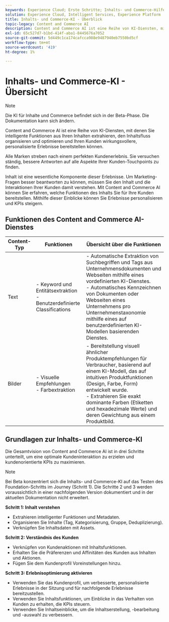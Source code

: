 ```yaml
---
keywords: Experience Cloud; Erste Schritte; Inhalts- und Commerce-Hilfe; beliebte Themen; Intelligente Dienste; CCAI
solution: Experience Cloud, Intelligent Services, Experience Platform
title: Inhalts- und Commerce-KI - Überblick
topic-legacy: Content and Commerce AI
description: Content and Commerce AI ist eine Reihe von KI-Diensten, mit denen Sie intelligente Funktionen aus Ihren Inhalten extrahieren, den Inhaltsfluss organisieren, optimieren und Ihren Kunden wirkungsvollere, personalisierte Erlebnisse bereitstellen können.
exl-id: 65c527d7-b1bd-414f-aba1-8445676a7052
source-git-commit: 5d449c1ca174cafcca988e9487940eb7550bd5cf
workflow-type: tm+mt
source-wordcount: '419'
ht-degree: 1%

---
```


# Inhalts- und Commerce-KI - Übersicht

>[!NOTE]
>
>Die KI für Inhalte und Commerce befindet sich in der Beta-Phase. Die Dokumentation kann sich ändern.

Content and Commerce AI ist eine Reihe von KI-Diensten, mit denen Sie intelligente Funktionen aus Ihren Inhalten extrahieren, den Inhaltsfluss organisieren und optimieren und Ihren Kunden wirkungsvollere, personalisierte Erlebnisse bereitstellen können.

Alle Marken streben nach einem perfekten Kundenerlebnis. Sie versuchen ständig, bessere Antworten auf alle Aspekte Ihrer Kunden-Touchpoints zu finden.

Inhalt ist eine wesentliche Komponente dieser Erlebnisse. Um Marketing-Fragen besser beantworten zu können, müssen Sie den Inhalt und die Interaktionen Ihrer Kunden damit verstehen. Mit Content and Commerce AI können Sie erfahren, welche Funktionen des Inhalts Sie für Ihre Kunden bereitstellen. Mithilfe dieser Einblicke können Sie Erlebnisse personalisieren und KPIs steigern.

## Funktionen des Content and Commerce AI-Dienstes

| Content-Typ | Funktionen | Übersicht über die Funktionen |
| --- | --- | --- |
| Text | - Keyword und Entitätsextraktion <br> - Benutzerdefinierte Classifications | - Automatische Extraktion von Suchbegriffen und Tags aus Unternehmensdokumenten und Webseiten mithilfe eines vordefinierten KI-Dienstes. <br> - Automatisches Kennzeichnen von Dokumenten oder Webseiten eines Unternehmens pro Unternehmenstaxonomie mithilfe eines auf benutzerdefinierten KI-Modellen basierenden Dienstes. |
| Bilder | - Visuelle Empfehlungen <br> - Farbextraktion | - Bereitstellung visuell ähnlicher Produktempfehlungen für Verbraucher, basierend auf einem KI-Modell, das auf intuitiven Produktfunktionen (Design, Farbe, Form) entwickelt wurde. <br> - Extrahieren Sie exakt dominante Farben (Etiketten und hexadezimale Werte) und deren Gewichtung aus einem Produktbild. |

## Grundlagen zur Inhalts- und Commerce-KI

Die Gesamtvision von Content and Commerce AI ist in drei Schritte unterteilt, um eine optimale Kundeninteraktion zu erzielen und kundenorientierte KPIs zu maximieren.

>[!NOTE]
>
>Bei Beta konzentriert sich die Inhalts- und Commerce-KI auf das Testen des Foundation-Schritts im Journey (Schritt 1). Die Schritte 2 und 3 werden voraussichtlich in einer nachfolgenden Version dokumentiert und in der aktuellen Dokumentation nicht erweitert.

**Schritt 1: Inhalt verstehen**
- Extrahieren intelligenter Funktionen und Metadaten.
- Organisieren Sie Inhalte (Tag, Kategorisierung, Gruppe, Deduplizierung).
- Verknüpfen Sie Inhaltsdaten mit Assets.

**Schritt 2: Verständnis des Kunden**
- Verknüpfen von Kundenaktionen mit Inhaltsfunktionen.
- Erhalten Sie die Präferenzen und Affinitäten des Kunden aus Inhalten und Aktionen.
- Fügen Sie dem Kundenprofil Voreinstellungen hinzu.

**Schritt 3: Erlebnisoptimierung aktivieren**
- Verwenden Sie das Kundenprofil, um verbesserte, personalisierte Erlebnisse in der Sitzung und für nachfolgende Erlebnisse bereitzustellen.
- Verwenden Sie Inhaltsfunktionen, um Einblicke in das Verhalten von Kunden zu erhalten, die KPIs steuern.
- Verwenden Sie Inhaltseinblicke, um die Inhaltserstellung, -bearbeitung und -auswahl zu verbessern.
